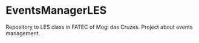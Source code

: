 # EventsManagerLES
Repository to LES class in FATEC of Mogi das Cruzes. Project about events management.
